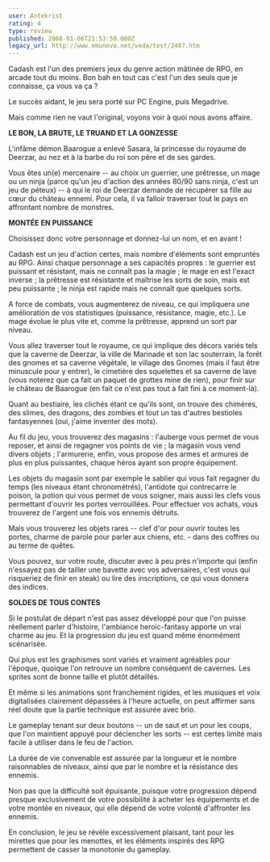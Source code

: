 ```yaml
---
user: Antekrist
rating: 4
type: review
published: 2008-01-06T21:53:50.000Z
legacy_url: http://www.emunova.net/veda/test/2487.htm
---
```

Cadash est l'un des premiers jeux du genre action mâtinée de RPG, en arcade tout du moins. Bon bah en tout cas c'est l'un des seuls que je connaisse, ça vous va ça ?  

Le succès aidant, le jeu sera porté sur PC Engine, puis Megadrive.  

Mais comme rien ne vaut l'original, voyons voir à quoi nous avons affaire.  

  

**LE BON, LA BRUTE, LE TRUAND ET LA GONZESSE**  

L'infâme démon Baarogue a enlevé Sasara, la princesse du royaume de Deerzar, au nez et à la barbe du roi son père et de ses gardes.  

Vous êtes un(e) mercenaire -- au choix un guerrier, une prêtresse, un mage ou un ninja (parce qu'un jeu d'action des années 80/90 sans ninja, c'est un jeu de péteux) -- à qui le roi de Deerzar demande de récupérer sa fille au cœur du château ennemi. Pour cela, il va falloir traverser tout le pays en affrontant nombre de monstres.  

  

**MONTÉE EN PUISSANCE**  

Choisissez donc votre personnage et donnez-lui un nom, et en avant !  

Cadash est un jeu d'action certes, mais nombre d'éléments sont empruntés au RPG. Ainsi chaque personnage a ses capacités propres : le guerrier est puissant et résistant, mais ne connaît pas la magie ; le mage en est l'exact inverse ; la prêtresse est résistante et maîtrise les sorts de soin, mais est peu puissante ; le ninja est rapide mais ne connaît que quelques sorts.  

A force de combats, vous augmenterez de niveau, ce qui impliquera une amélioration de vos statistiques (puissance, résistance, magie, etc.). Le mage évolue le plus vite et, comme la prêtresse, apprend un sort par niveau.  

Vous allez traverser tout le royaume, ce qui implique des décors variés tels que la caverne de Deerzar, la ville de Marinade et son lac souterrain, la forêt des gnomes et sa caverne végétale, le village des Gnomes (mais il faut être minuscule pour y entrer), le cimetière des squelettes et sa caverne de lave (vous noterez que ça fait un paquet de grottes mine de rien), pour finir sur le château de Baarogue (en fait ce n'est pas tout à fait fini à ce moment-là).  

Quant au bestiaire, les clichés étant ce qu'ils sont, on trouve des chimères, des slimes, des dragons, des zombies et tout un tas d'autres bestioles fantasyennes (oui, j'aime inventer des mots).  

Au fil du jeu, vous trouverez des magasins : l'auberge vous permet de vous reposer, et ainsi de regagner vos points de vie ; la magasin vous vend divers objets ; l'armurerie, enfin, vous propose des armes et armures de plus en plus puissantes, chaque héros ayant son propre équipement.  

Les objets du magasin sont par exemple le sablier qui vous fait regagner du temps (les niveaux étant chronométrés), l'antidote qui contrecarre le poison, la potion qui vous permet de vous soigner, mais aussi les clefs vous permettant d'ouvrir les portes verrouillées. Pour effectuer vos achats, vous trouverez de l'argent une fois vos ennemis détruits.  

Mais vous trouverez les objets rares -- clef d'or pour ouvrir toutes les portes, charme de parole pour parler aux chiens, etc. - dans des coffres ou au terme de quêtes.  

Vous pouvez, sur votre route, discuter avec à peu près n'importe qui (enfin n'essayez pas de tailler une bavette avec vos adversaires, c'est vous qui risqueriez de finir en steak) ou lire des inscriptions, ce qui vous donnera des indices.  

  

**SOLDES DE TOUS CONTES**  

Si le postulat de départ n'est pas assez développé pour que l'on puisse réellement parler d'histoire, l'ambiance heroic-fantasy apporte un vrai charme au jeu. Et la progression du jeu est quand même énormément scénarisée.  

Qui plus est les graphismes sont variés et vraiment agréables pour l'époque, quoique l'on retrouve un nombre conséquent de cavernes. Les sprites sont de bonne taille et plutôt détaillés.  

Et même si les animations sont franchement rigides, et les musiques et voix digitalisées clairement dépassées à l'heure actuelle, on peut affirmer sans réel doute que la partie technique est assurée avec brio.  

Le gameplay tenant sur deux boutons -- un de saut et un pour les coups, que l'on maintient appuyé pour déclencher les sorts -- est certes limité mais facile à utiliser dans le feu de l'action.  

La durée de vie convenable est assurée par la longueur et le nombre raisonnables de niveaux, ainsi que par le nombre et la résistance des ennemis.  

Non pas que la difficulté soit épuisante, puisque votre progression dépend presque exclusivement de votre possibilité à acheter les équipements et de votre montée en niveaux, qui elle dépend de votre volonté d'affronter les ennemis.  

En conclusion, le jeu se révèle excessivement plaisant, tant pour les mirettes que pour les menottes, et les éléments inspirés des RPG permettent de casser la monotonie du gameplay.